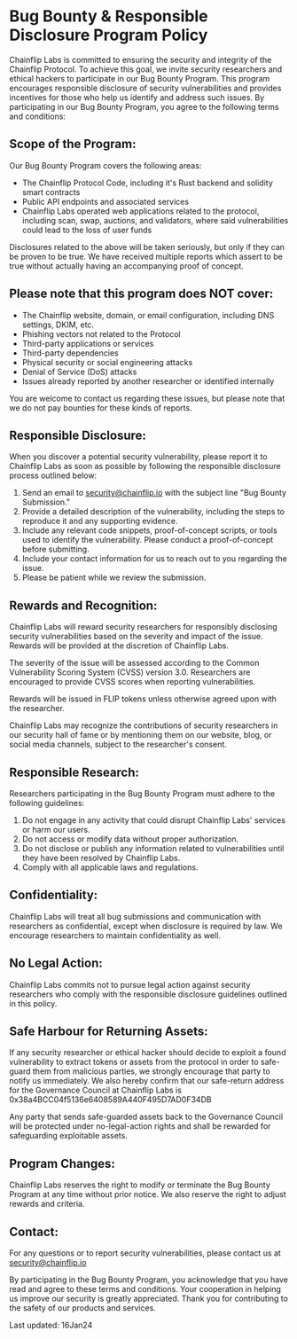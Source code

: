 # Bug Bounty & Responsible Disclosure Program Policy

Chainflip Labs is committed to ensuring the security and integrity of the Chainflip Protocol. To achieve this goal, we invite security researchers and ethical hackers to participate in our Bug Bounty Program. This program encourages responsible disclosure of security vulnerabilities and provides incentives for those who help us identify and address such issues. By participating in our Bug Bounty Program, you agree to the following terms and conditions:

## Scope of the Program:

Our Bug Bounty Program covers the following areas:

- The Chainflip Protocol Code, including it's Rust backend and solidity smart contracts 
- Public API endpoints and associated services
- Chainflip Labs operated web applications related to the protocol, including scan, swap, auctions, and validators, where said vulnerabilities could lead to the loss of user funds

Disclosures related to the above will be taken seriously, but only if they can be proven to be true. We have received multiple reports which assert to be true without actually having an accompanying proof of concept.

## Please note that this program does NOT cover:

- The Chainflip website, domain, or email configuration, including DNS settings, DKIM, etc.
- Phishing vectors not related to the Protocol
- Third-party applications or services
- Third-party dependencies
- Physical security or social engineering attacks
- Denial of Service (DoS) attacks
- Issues already reported by another researcher or identified internally

You are welcome to contact us regarding these issues, but please note that we do not pay bounties for these kinds of reports.

## Responsible Disclosure:

When you discover a potential security vulnerability, please report it to Chainflip Labs as soon as possible by following the responsible disclosure process outlined below:

1. Send an email to security@chainflip.io with the subject line "Bug Bounty Submission."
2. Provide a detailed description of the vulnerability, including the steps to reproduce it and any supporting evidence. 
3. Include any relevant code snippets, proof-of-concept scripts, or tools used to identify the vulnerability. Please conduct a proof-of-concept before submitting.
4. Include your contact information for us to reach out to you regarding the issue.
5. Please be patient while we review the submission.

## Rewards and Recognition:

Chainflip Labs will reward security researchers for responsibly disclosing security vulnerabilities based on the severity and impact of the issue. Rewards will be provided at the discretion of Chainflip Labs.

The severity of the issue will be assessed according to the Common Vulnerability Scoring System (CVSS) version 3.0. Researchers are encouraged to provide CVSS scores when reporting vulnerabilities.

Rewards will be issued in FLIP tokens unless otherwise agreed upon with the researcher.

Chainflip Labs may recognize the contributions of security researchers in our security hall of fame or by mentioning them on our website, blog, or social media channels, subject to the researcher's consent.

## Responsible Research:

Researchers participating in the Bug Bounty Program must adhere to the following guidelines:

1. Do not engage in any activity that could disrupt Chainflip Labs' services or harm our users.
2. Do not access or modify data without proper authorization.
3. Do not disclose or publish any information related to vulnerabilities until they have been resolved by Chainflip Labs.
4. Comply with all applicable laws and regulations.

## Confidentiality:

Chainflip Labs will treat all bug submissions and communication with researchers as confidential, except when disclosure is required by law. We encourage researchers to maintain confidentiality as well.

## No Legal Action:

Chainflip Labs commits not to pursue legal action against security researchers who comply with the responsible disclosure guidelines outlined in this policy.

## Safe Harbour for Returning Assets:

If any security researcher or ethical hacker should decide to exploit a found vulnerability to extract tokens or assets from the protocol in order to safe-guard them from malicious parties, we strongly encourage that party to notify us immediately. We also hereby confirm that our safe-return address for the Governance Council at Chainflip Labs is 0x38a4BCC04f5136e6408589A440F495D7AD0F34DB

Any party that sends safe-guarded assets back to the Governance Council will be protected under no-legal-action rights and shall be rewarded for safeguarding exploitable assets.

## Program Changes:

Chainflip Labs reserves the right to modify or terminate the Bug Bounty Program at any time without prior notice. We also reserve the right to adjust rewards and criteria.

## Contact:

For any questions or to report security vulnerabilities, please contact us at security@chainflip.io

By participating in the Bug Bounty Program, you acknowledge that you have read and agree to these terms and conditions. Your cooperation in helping us improve our security is greatly appreciated. Thank you for contributing to the safety of our products and services.

Last updated: 16Jan24
